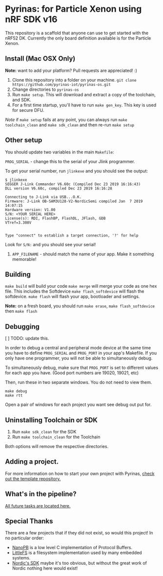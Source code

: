 # Pyrinas: for Particle Xenon using nRF SDK v16

This repository is a scaffold that anyone can use to get started with the nRF52 DK.
Currently the only board definition available is for the Particle Xenon.

## Install (Mac OSX Only)

**Note:** want to add your platform? Pull requests are appreciated! :)

1. Clone this repository into a folder on your machine. `git clone https://github.com/pyrinas-iot/pyrinas-os.git`
1. Change directories to `pyrinas-os`
1. Run `make setup`. This will download and extract a copy of the toolchain, and SDK.
1. For a first time startup, you'll have to run `make gen_key`. This key is used for secure DFU.

*Note* if `make setup` fails at any point, you can always run `make toolchain_clean` and `make sdk_clean` and then re-run `make setup`

## Other setup

You should update two variables in the main `Makefile`:

`PROG_SERIAL` - change this to the serial of your Jlink programmer.

To get your serial number, run `jlinkexe` and you should see the output:

```
$ jlinkexe
SEGGER J-Link Commander V6.60c (Compiled Dec 23 2019 16:16:43)
DLL version V6.60c, compiled Dec 23 2019 16:16:28

Connecting to J-Link via USB...O.K.
Firmware: J-Link OB-SAM3U128-V2-NordicSemi compiled Jan  7 2019 14:07:15
Hardware version: V1.00
S/N: <YOUR SERIAL HERE>
License(s): RDI, FlashBP, FlashDL, JFlash, GDB
VTref=3.300V


Type "connect" to establish a target connection, '?' for help
```

Look for `S/N:` and you should see your serial!


1. `APP_FILENAME` - should match the name of your app. Make it something memorable!

## Building

`make build` will build your code
`make merge` will merge your code as one hex file. This includes the Softdevice
`make flash_softdevice` will flash the softdevice.
`make flash` will flash your app, bootloader and settings.

**Note:** on a fresh board, you should run `make erase`, `make flash_softdevice` then `make flash`

## Debugging

[ ] TODO: update this.

In order to debug a central and peripheral mode device at the same time you have to define `PROG_SERIAL`
and `PROG_PORT` in your app's Makefile. If you only have one programmer, you will not be able to simultaneously debug.

To simultaneously debug, make sure that `PROG_PORT` is set to different values for each app you have. (Good port numbers
are 19020, 19021, etc)

Then, run these in two separate windows. You do not need to view them.

```
make debug
make rtt
```

Open a pair of windows for each project you want see debug out put for.

## Uninstalling Toolchain or SDK

1. Run `make sdk_clean` for the SDK
1. Run `make toolchain_clean` for the Toolchain

Both options will remove the respective directories.

## Adding a project.

For more information on how to start your own project with Pyrinas,
[check out the template repository.](https://github.com/pyrinas-iot/pyrinas-template)

## What's in the pipeline?

[All future tasks are located here.](https://github.com/pyrinas-iot/pyrinas-os/projects/1)

## Special Thanks

There are a few projects that if they did not exist, so would this project! In no particular order:

* [NanoPB](https://github.com/nanopb/nanopb) is a low level C implementation of Protocol Buffers.
* [LittleFS](https://github.com/ARMmbed/littlefs) is a filesystem implementation used by many embedded systems.
* [Nordic's SDK](https://developer.nordicsemi.com) maybe it's too obvious, but without the great work of Nordic nothing here would exist!